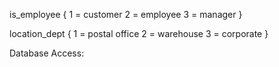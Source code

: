is_employee {
    1 = customer
    2 = employee
    3 = manager
}

location_dept {
    1 = postal office
    2 = warehouse
    3 = corporate
}

Database Access:


